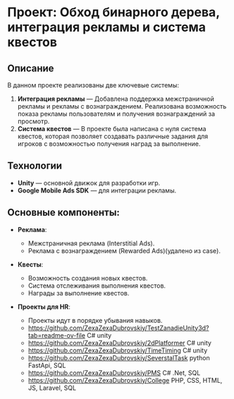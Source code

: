 # Проект: Обход бинарного дерева, интеграция рекламы и система квестов

## Описание
В данном проекте реализованы две ключевые системы:
1. **Интеграция рекламы** — Добавлена поддержка межстраничной рекламы и рекламы с вознаграждением. Реализована возможность показа рекламы пользователям и получения вознаграждений за просмотр.
2. **Система квестов** — В проекте была написана с нуля система квестов, которая позволяет создавать различные задания для игроков с возможностью получения наград за выполнение.

## Технологии
- **Unity** — основной движок для разработки игр.
- **Google Mobile Ads SDK** — для интеграции рекламы.

## Основные компоненты:
- **Реклама**:
  - Межстраничная реклама (Interstitial Ads).
  - Реклама с вознаграждением (Rewarded Ads)(удалено из case).
  
- **Квесты**:
  - Возможность создания новых квестов.
  - Система отслеживания выполнения квестов.
  - Награды за выполнение квестов.

- **Проекты для HR**:
  - Проекты идут в порядке убывания навыков.
  - https://github.com/ZexaZexaDubrovskiy/TestZanadieUnity3d?tab=readme-ov-file C# unity
  - https://github.com/ZexaZexaDubrovskiy/2dPlatformer C# unity
  - https://github.com/ZexaZexaDubrovskiy/TimeTiming C# unity
  - https://github.com/ZexaZexaDubrovskiy/SeverstalTask python FastApi, SQL
  - https://github.com/ZexaZexaDubrovskiy/PMS C# .Net, SQL
  - https://github.com/ZexaZexaDubrovskiy/College PHP, CSS, HTML, JS, Laravel, SQL
